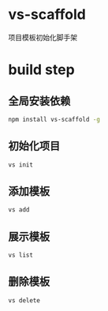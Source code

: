 # vs-scaffold
项目模板初始化脚手架

# build step
## 全局安装依赖
``` bash
npm install vs-scaffold -g
```
## 初始化项目
``` bash
vs init
```

## 添加模板
``` bash
vs add
```

## 展示模板
``` bash
vs list
```

## 删除模板
``` bash
vs delete
```